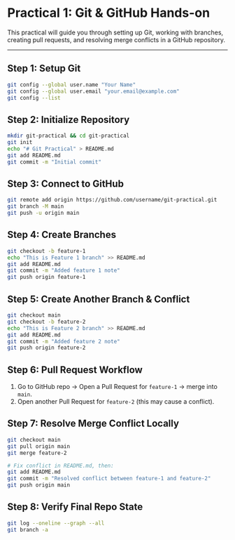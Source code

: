 # Practical 1: Git & GitHub Hands-on

This practical will guide you through setting up Git, working with branches, creating pull requests, and resolving merge conflicts in a GitHub repository.

---

## Step 1: Setup Git
```bash
git config --global user.name "Your Name"
git config --global user.email "your.email@example.com"
git config --list
```

## Step 2: Initialize Repository
```bash
mkdir git-practical && cd git-practical
git init
echo "# Git Practical" > README.md
git add README.md
git commit -m "Initial commit"
```

## Step 3: Connect to GitHub
```bash
git remote add origin https://github.com/username/git-practical.git
git branch -M main
git push -u origin main
```

## Step 4: Create Branches
```bash
git checkout -b feature-1
echo "This is Feature 1 branch" >> README.md
git add README.md
git commit -m "Added feature 1 note"
git push origin feature-1
```

## Step 5: Create Another Branch & Conflict
```bash
git checkout main
git checkout -b feature-2
echo "This is Feature 2 branch" >> README.md
git add README.md
git commit -m "Added feature 2 note"
git push origin feature-2
```

## Step 6: Pull Request Workflow
1. Go to GitHub repo → Open a Pull Request for `feature-1` → merge into `main`.
2. Open another Pull Request for `feature-2` (this may cause a conflict).

## Step 7: Resolve Merge Conflict Locally
```bash
git checkout main
git pull origin main
git merge feature-2

# Fix conflict in README.md, then:
git add README.md
git commit -m "Resolved conflict between feature-1 and feature-2"
git push origin main
```

## Step 8: Verify Final Repo State
```bash
git log --oneline --graph --all
git branch -a
```

